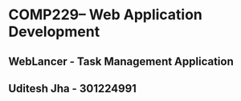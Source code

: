 # COMP229– Web Application Development  
## WebLancer - Task Management Application
## Uditesh Jha - 301224991
